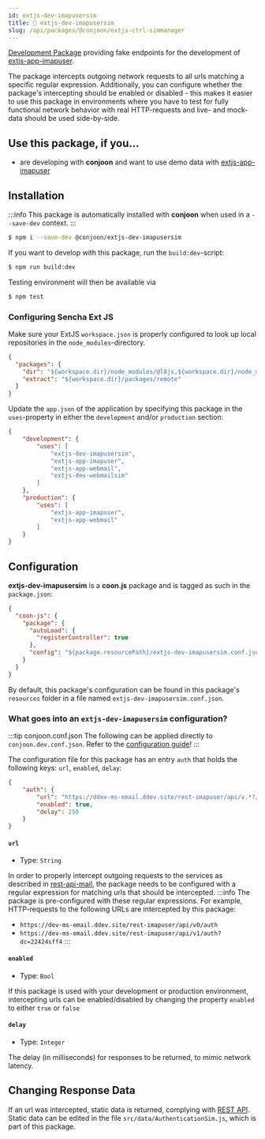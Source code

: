 ```yaml
---
id: extjs-dev-imapusersim
title: 🔧 extjs-dev-imapusersim
slug: /api/packages/@conjoon/extjs-ctrl-simmanager
---
```


[Development Package](/docs/packages/overview.md#development-packages) providing fake endpoints for the development of [extjs-app-imapuser](./extjs-app-imapuser.md).

The package intercepts outgoing network requests to all urls matching a specific regular expression. Additionally, you can configure whether the package's intercepting should be enabled or disabled - this makes it easier to use this package in environments where you have to test for fully functional network behavior with real HTTP-requests and live- and mock-data should be used side-by-side.

## Use this package, if you...
- are developing with **conjoon** and want to use demo data with [extjs-app-imapuser](./extjs-app-imapuser.md)

## Installation

:::info
This package is automatically installed with **conjoon** when used in a `--save-dev` context.
:::

```bash
$ npm i --save-dev @conjoon/extjs-dev-imapusersim
```

If you want to develop with this package, run the `build:dev`-script:
```bash
$ npm run build:dev
```
Testing environment will then be available via

```bash
$ npm test
```

### Configuring Sencha Ext JS
Make sure your ExtJS `workspace.json` is properly configured to look up local repositories in the `node_modules`-directory.

```json title=workspace.json
{
  "packages": {
    "dir": "${workspace.dir}/node_modules/@l8js,${workspace.dir}/node_modules/@conjoon,...",
    "extract": "${workspace.dir}/packages/remote"
  }
}
```

Update the `app.json` of the application by specifying this package in the `uses`-property in
either the `development` and/or `production` section:


```json title=app.json
{
    "development": {
        "uses": [
            "extjs-dev-imapusersim",
            "extjs-app-imapuser",
            "extjs-app-webmail",
            "extjs-dev-webmailsim"
        ]
    },
    "production": {
        "uses": [
            "extjs-app-imapuser",
            "extjs-app-webmail"
        ]
    }
}
```

## Configuration

**extjs-dev-imapusersim** is a **coon.js** package and is tagged as such in the
`package.json`:

```json
{
  "coon-js": {
    "package": {
      "autoLoad": {
        "registerController": true
      },
      "config": "${package.resourcePath}/extjs-dev-imapusersim.conf.json"
    }
  }
}
```

By default, this package's configuration can be found in this package's `resources` folder in a file named `extjs-dev-imapusersim.conf.json`.

### What goes into an `extjs-dev-imapusersim` configuration?

:::tip conjoon.conf.json
The following can be applied directly to `conjoon.dev.conf.json`. Refer to the [configuration guide](/docs/configuration.md#package-configurations)!
:::

The configuration file for this package has an entry `auth` that holds the following keys: `url`, `enabled`, `delay`:

```json
{
    "auth": {
        "url": "https://ddev-ms-email.ddev.site/rest-imapuser/api/v.*?/auth(/.*)?",
        "enabled": true,
        "delay": 250
    }
}
```

#### `url` 
- Type: `String`

In order to properly intercept outgoing requests to the services as described in [rest-api-mail](/docs/rest-api/rest-api-email.md), the package needs to be configured with a regular expression for matching urls that should be intercepted. 
:::info
The package is pre-configured with these regular expressions. For example, HTTP-requests to the following URLs are intercepted by this package:
  - `https://dev-ms-email.ddev.site/rest-imapuser/api/v0/auth`
  - `https://dev-ms-email.ddev.site/rest-imapuser/api/v1/auth?dc=22424sff4`
:::

#### `enabled`
- Type: `Bool`

If this package is used with your development or production environment, intercepting urls can be enabled/disabled by changing the property `enabled` to either `true` or `false`

#### `delay` 
  - Type: `Integer`

The delay (in milliseconds) for responses to be returned, to mimic network latency.

## Changing Response Data
If an url was intercepted, static data is returned, complying with [REST API](/docs/rest-api/rest-api-email.md). Static data can be edited in the file `src/data/AuthenticationSim.js`, which is part of this package.
